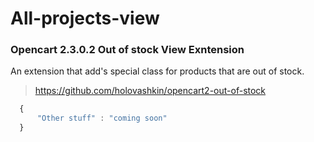# All-projects-view

### Opencart 2.3.0.2 Out of stock View Exntension
An extension that add's special class for products that are out of stock.
> https://github.com/holovashkin/opencart2-out-of-stock

```javascript
  {
      "Other stuff" : "coming soon"
  }
```
